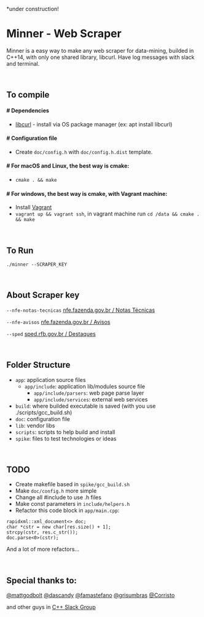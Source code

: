 *under construction!

# Minner - Web Scraper
Minner is a easy way to make any web scraper for data-mining, builded in C++14, with only one shared library, libcurl. Have log messages with slack and terminal.

<br>

## To compile
#### # Dependencies
* [libcurl](https://curl.haxx.se/libcurl) - install via OS package manager (ex: apt install libcurl)

#### # Configuration file
* Create ```doc/config.h``` with ```doc/config.h.dist``` template.

#### # For macOS and Linux, the best way is cmake:
* `cmake . && make`

#### # For windows, the best way is cmake, with Vagrant machine:
* Install [Vagrant](https://www.vagrantup.com/downloads.html)
* `vagrant up && vagrant ssh`, in vagrant machine run `cd /data && cmake . && make`

<br>

## To Run
`./minner --SCRAPER_KEY`

<br>

## About Scraper key
`--nfe-notas-tecnicas` [nfe.fazenda.gov.br / Notas Técnicas](http://www.nfe.fazenda.gov.br/portal/listaConteudo.aspx?tipoConteudo=tW+YMyk/50s=)

`--nfe-avisos` [nfe.fazenda.gov.br / Avisos](http://www.nfe.fazenda.gov.br/portal/informe.aspx?ehCTG=false)

`--sped` [sped.rfb.gov.br / Destaques](http://sped.rfb.gov.br)

<br>

## Folder Structure
* `app`: application source files
  * `app/include`: application lib/modules source file
    * `app/include/parsers`: web page parse layer
    * `app/include/services`: external web services
* `build`: where builded executable is saved (with you use ./scripts/gcc_build.sh)
* `doc`: configuration file
* `lib`: vendor libs
* `scripts`: scripts to help build and install
* `spike`: files to test technologies or ideas

<br>

## TODO
* Create makefile based in `spike/gcc_build.sh`
* Make `doc/config.h` more simple
* Change all #include to use .h files
* Make const parameters in `include/helpers.h`
* Refactor this code block in `app/main.cpp`:
```
rapidxml::xml_document<> doc;
char *cstr = new char[res.size() + 1];
strcpy(cstr, res.c_str());
doc.parse<0>(cstr);
```
And a lot of more refactors...

<br>

## Special thanks to:
[@mattgodbolt](https://github.com/mattgodbolt)
[@dascandy](https://github.com/dascandy)
[@famastefano](https://github.com/famastefano)
[@grisumbras](https://github.com/grisumbras)
[@Corristo](https://github.com/Corristo)

and other guys in [C++ Slack Group](http://cpplang.diegostamigni.com/)
